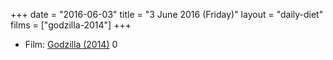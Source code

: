 +++
date = "2016-06-03"
title = "3 June 2016 (Friday)"
layout = "daily-diet"
films = ["godzilla-2014"]
+++

<ul>
<li class="entry Film">Film: <a href="/films/godzilla-2014">Godzilla (2014)</a> 0</li>
</ul>